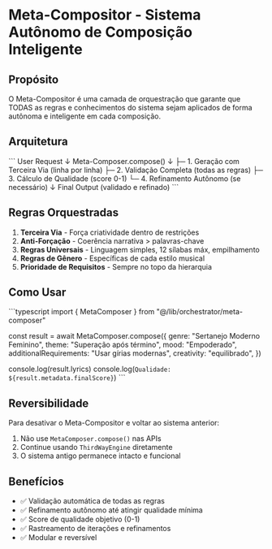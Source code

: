 # Meta-Compositor - Sistema Autônomo de Composição Inteligente

## Propósito

O Meta-Compositor é uma camada de orquestração que garante que TODAS as regras e conhecimentos do sistema sejam aplicados de forma autônoma e inteligente em cada composição.

## Arquitetura

\`\`\`
User Request
    ↓
Meta-Composer.compose()
    ↓
    ├─ 1. Geração com Terceira Via (linha por linha)
    ├─ 2. Validação Completa (todas as regras)
    ├─ 3. Cálculo de Qualidade (score 0-1)
    └─ 4. Refinamento Autônomo (se necessário)
    ↓
Final Output (validado e refinado)
\`\`\`

## Regras Orquestradas

1. **Terceira Via** - Força criatividade dentro de restrições
2. **Anti-Forçação** - Coerência narrativa > palavras-chave
3. **Regras Universais** - Linguagem simples, 12 sílabas máx, empilhamento
4. **Regras de Gênero** - Específicas de cada estilo musical
5. **Prioridade de Requisitos** - Sempre no topo da hierarquia

## Como Usar

\`\`\`typescript
import { MetaComposer } from "@/lib/orchestrator/meta-composer"

const result = await MetaComposer.compose({
  genre: "Sertanejo Moderno Feminino",
  theme: "Superação após término",
  mood: "Empoderado",
  additionalRequirements: "Usar gírias modernas",
  creativity: "equilibrado",
})

console.log(result.lyrics)
console.log(`Qualidade: ${result.metadata.finalScore}`)
\`\`\`

## Reversibilidade

Para desativar o Meta-Compositor e voltar ao sistema anterior:

1. Não use `MetaComposer.compose()` nas APIs
2. Continue usando `ThirdWayEngine` diretamente
3. O sistema antigo permanece intacto e funcional

## Benefícios

- ✅ Validação automática de todas as regras
- ✅ Refinamento autônomo até atingir qualidade mínima
- ✅ Score de qualidade objetivo (0-1)
- ✅ Rastreamento de iterações e refinamentos
- ✅ Modular e reversível
